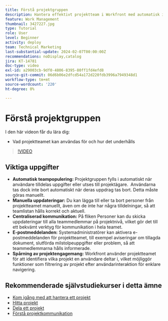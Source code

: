 ```yaml
---
title: Förstå projektgruppen
description: Hantera effektivt projektteam i Workfront med automatisk ifyllnad av team, manuella uppdateringar, centraliserad kommunikation, e-postmeddelanden och uppföljning av projektaktiviteter för smidigt samarbete.
feature: Work Management
thumbnail: 3427227.jpg
type: Tutorial
role: User
level: Beginner
activity: deploy
team: Technical Marketing
last-substantial-update: 2024-02-07T00:00:00Z
recommendations: noDisplay,catalog
jira: KT-14781
doc-type: video
exl-id: a29003cb-9df0-4806-8395-80ff1fd4efd8
source-git-commit: 06d6b06e2dfcd54a172d220fdb3996a7949348d1
workflow-type: tm+mt
source-wordcount: '220'
ht-degree: 0%

---
```


# Förstå projektgruppen

I den här videon får du lära dig:

* Vad projektteamet kan användas för och hur det underhålls

>[!VIDEO](https://video.tv.adobe.com/v/3427227/?quality=12&learn=on&enablevpops)

## Viktiga uppgifter

* **Automatisk teampopulering:** Projektgruppen fylls i automatiskt när användare tilldelas uppgifter eller utses till projektägare. &#x200B; Användarna tas dock inte bort automatiskt när deras uppdrag tas bort. Detta måste göras manuellt. &#x200B;
* **Manuella uppdateringar:** Du kan lägga till eller ta bort personer från projektteamet manuellt, även om de inte har några tilldelningar, så att teamlistan hålls korrekt och aktuell. &#x200B;
* **Centraliserad kommunikation:** På fliken Personer kan du skicka uppdateringar till alla teammedlemmar på projektnivå, vilket gör det till ett bekvämt verktyg för kommunikation i hela teamet. &#x200B;
* **E-postmeddelanden:** Systemadministratörer kan aktivera e-postmeddelanden för projektteamet, till exempel aviseringar om tillagda dokument, slutförda milstolpeuppgifter eller problem, så att teammedlemmarna hålls informerade. &#x200B;
* **Spårning av projektengagemang:** Workfront använder projektteamet för att identifiera vilka projekt en användare deltar i, vilket möjliggör funktioner som filtrering av projekt efter användarinteraktion för enklare navigering. &#x200B;

## Rekommenderade självstudiekurser i detta ämne

* [Kom igång med att hantera ett projekt](/help/manage-work/projects/getting-started-manage-a-project.md)
* [Hitta projekt](/help/manage-work/projects/find-projects.md)
* [Dela ett projekt](/help/manage-work/projects/share-a-project.md)
* [Förstå projektkommunikation](/help/manage-work/projects/understand-project-communication.md)
